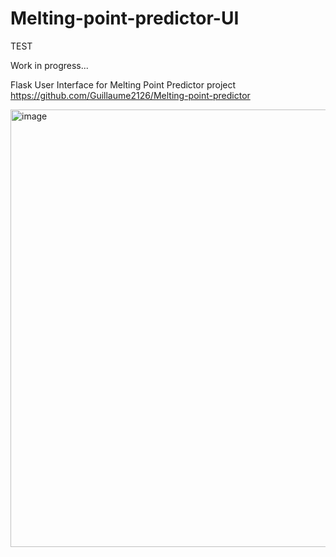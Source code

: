 # Melting-point-predictor-UI

TEST

Work in progress...

Flask User Interface for Melting Point Predictor project https://github.com/Guillaume2126/Melting-point-predictor


<img width="700" alt="image" src="https://github.com/lccopy/Melting-point-predictor-UI/assets/111251905/0b4c51db-60d8-47e6-a70d-fed5a1968931">
